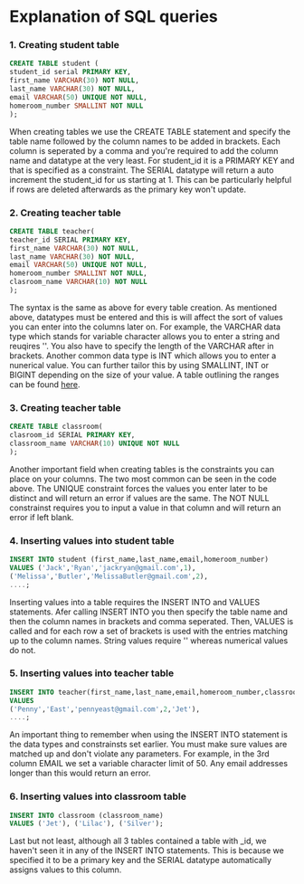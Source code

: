 # Explanation of SQL queries

### 1. Creating student table

````sql
CREATE TABLE student (
student_id serial PRIMARY KEY,
first_name VARCHAR(30) NOT NULL,
last_name VARCHAR(30) NOT NULL,
email VARCHAR(50) UNIQUE NOT NULL,
homeroom_number SMALLINT NOT NULL	
);
````
When creating tables we use the CREATE TABLE statement and specify the table name followed by the column names to be added in brackets.
Each column is seperated by a comma and you're required to add the column name and datatype at the very least. For student_id it is a PRIMARY KEY and that is specified as a constraint. The SERIAL datatype will return a auto increment the student_id for us starting at 1. This can be particularly helpful if rows are deleted afterwards as the primary key won't update. 


### 2. Creating teacher table

````sql
CREATE TABLE teacher(
teacher_id SERIAL PRIMARY KEY,
first_name VARCHAR(30) NOT NULL,
last_name VARCHAR(30) NOT NULL,
email VARCHAR(50) UNIQUE NOT NULL,
homeroom_number SMALLINT NOT NULL,
clasroom_name VARCHAR(10) NOT NULL	
);
````
The syntax is the same as above for every table creation. As mentioned above, datatypes must be entered and this is will affect the sort of values you can enter into the columns later on. For example, the VARCHAR data type which stands for variable character allows you to enter a string and reuqires ''. You also have to specify the length of the VARCHAR after in brackets. Another common data type is INT which allows you to enter a nunerical value. You can further tailor this by using SMALLINT, INT or BIGINT depending on the size of your value. A table outlining the ranges can be found [here](https://www.postgresql.org/docs/current/datatype-numeric.html).


### 3. Creating teacher table

````sql
CREATE TABLE classroom(
clasroom_id SERIAL PRIMARY KEY,
classroom_name VARCHAR(10) UNIQUE NOT NULL				   
);
````
Another important field when creating tables is the constraints you can place on your columns. The two most common can be seen in the code above.
The UNIQUE constraint forces the values you enter later to be distinct and will return an error if values are the same. The NOT NULL constrainst requires you to input a value in that column and will return an error if left blank.


### 4. Inserting values into student table

````sql
INSERT INTO student (first_name,last_name,email,homeroom_number)
VALUES ('Jack','Ryan','jackryan@gmail.com',1),
('Melissa','Butler','MelissaButler@gmail.com',2),
....;
````
Inserting values into a table requires the INSERT INTO and VALUES statements. Afer calling INSERT INTO you then specify the table name and then the column names in brackets and comma seperated. Then, VALUES is called and for each row a set of brackets is used with the entries matching up to the column names. String values require '' whereas numerical values do not.


### 5. Inserting values into teacher table

````sql
INSERT INTO teacher(first_name,last_name,email,homeroom_number,classroom_name)
VALUES
('Penny','East','pennyeast@gmail.com',2,'Jet'),
....;
````
An important thing to remember when using the INSERT INTO statement is the data types and constrainsts set earlier. You must make sure values are matched up and don't violate any parameters. For example, in the 3rd column EMAIL we set a variable character limit of 50. Any email addresses longer than this would return an error.


### 6. Inserting values into classroom table

````sql
INSERT INTO classroom (classroom_name)
VALUES ('Jet'), ('Lilac'), ('Silver');
````
Last but not least, although all 3 tables contained a table with _id, we haven't seen it in any of the INSERT INTO statements.
This is because we specified it to be a primary key and the SERIAL datatype automatically assigns values to this column.
